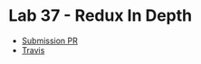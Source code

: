 # Lab 37 - Redux In Depth
* [Submission PR](https://github.com/401-advanced-javascript-donna/lab36-application_state/pull/1)
* [Travis](https://travis-ci.com/401-advanced-javascript-donna/lab36-application_state)